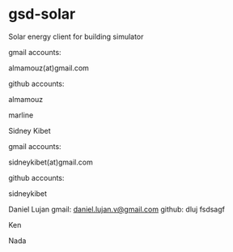 gsd-solar
=========

Solar energy client for building simulator

gmail accounts:

almamouz(at)gmail.com

github accounts:

almamouz

marline

Sidney Kibet

gmail accounts:

sidneykibet(at)gmail.com

github accounts:

sidneykibet


Daniel Lujan
gmail: daniel.lujan.v@gmail.com
github: dluj
fsdsagf

Ken

Nada
